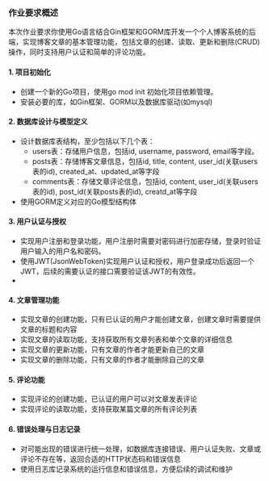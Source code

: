 ### 作业要求概述

本次作业要求你使用Go语言结合Gin框架和GORM库开发一个个人博客系统的后端，实现博客文章的基本管理功能，包括文章的创建、读取、更新和删除(CRUD)操作，同时支持用户认证和简单的评论功能。

#### 1. 项目初始化
- 创建一个新的Go项目，使用go mod init 初始化项目依赖管理。
- 安装必要的库，如Gin框架、GORM以及数据库驱动(如mysql)

#### 2. 数据库设计与模型定义
- 设计数据库表结构，至少包括以下几个表：
  - users表：存储用户信息，包括id, username, password, email等字段。
  - posts表：存储博客文章信息，包括id, title, content, user_id(关联users表的id), created_at、updated_at等字段
  - comments表：存储文章评论信息，包括id, content, user_id(关联users表的id), post_id(关联posts表的id), creatd_at等字段
- 使用GORM定义对应的Go模型结构体

#### 3. 用户认证与授权
- 实现用户注册和登录功能，用户注册时需要对密码进行加密存储，登录时验证用户输入的用户名和密码。
- 使用JWT(JsonWebToken)实现用户认证和授权，用户登录成功后返回一个JWT，后续的需要认证的接口需要验证该JWT的有效性。
- 
#### 4. 文章管理功能
- 实现文章的创建功能，只有已认证的用户才能创建文章，创建文章时需要提供文章的标题和内容
- 实现文章的读取功能，支持获取所有文章列表和单个文章的详细信息
- 实现文章的更新功能，只有文章的作者才能更新自己的文章
- 实现文章的删除功能，只有文章的作者才能删除自己的文章

#### 5. 评论功能
- 实现评论的创建功能，已认证的用户可以对文章发表评论
- 实现评论的读取功能，支持获取某篇文章的所有评论列表

#### 6. 错误处理与日志记录
- 对可能出现的错误进行统一处理，如数据库连接错误、用户认证失败、文章或评论不存在等，返回合适的HTTP状态码和错误信息
- 使用日志库记录系统的运行信息和错误信息，方便后续的调试和维护
